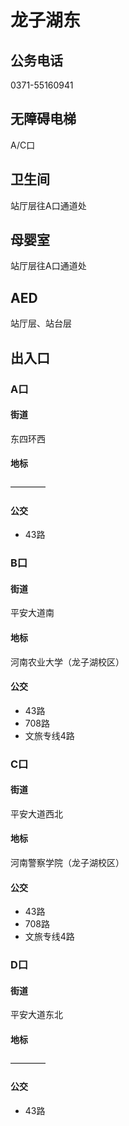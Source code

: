 # 龙子湖东

## 公务电话

0371-55160941

## 无障碍电梯

A/C口

## 卫生间

站厅层往A口通道处

## 母婴室

站厅层往A口通道处

## AED

站厅层、站台层

## 出入口

### A口

#### 街道

东四环西

#### 地标

————

#### 公交

- 43路

### B口

#### 街道

平安大道南

#### 地标

河南农业大学（龙子湖校区）

#### 公交

- 43路
- 708路
- 文旅专线4路

### C口

#### 街道

平安大道西北

#### 地标

河南警察学院（龙子湖校区）

#### 公交

- 43路
- 708路
- 文旅专线4路

### D口

#### 街道

平安大道东北

#### 地标

————

#### 公交

- 43路

